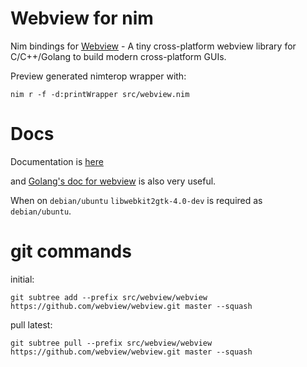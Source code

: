 # Webview for nim

Nim bindings for [Webview](https://github.com/webview/webview) - A tiny 
cross-platform webview library for C/C++/Golang to build modern cross-platform 
GUIs. 

Preview generated nimterop wrapper with:
```
nim r -f -d:printWrapper src/webview.nim
```

# Docs

Documentation is [here](http://htmlpreview.github.io/?https://github.com/oskca/webview/blob/master/docs/webview.html)

and [Golang's doc for webview](https://godoc.org/github.com/zserge/webview) is
also very useful.

When on `debian/ubuntu` `libwebkit2gtk-4.0-dev` is required as `debian/ubuntu`.

# git commands
initial: 
```
git subtree add --prefix src/webview/webview  https://github.com/webview/webview.git master --squash
```
pull latest:
```
git subtree pull --prefix src/webview/webview  https://github.com/webview/webview.git master --squash
```